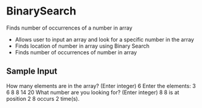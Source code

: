 # BinarySearch
Finds number of occurrences of a number in array
 * Allows user to input an array and look for a specific number in the array
 * Finds location of number in array using Binary Search
 * Finds number of occurrences of number in array
 
## Sample Input
How many elements are in the array? (Enter integer)
6
Enter the elements:
3
6
8
8
14
20
What number are you looking for? (Enter integer)
8
8 is at position 2
8 occurs 2 time(s).
